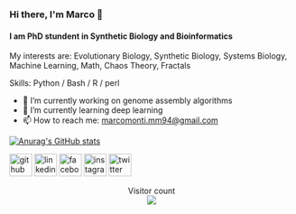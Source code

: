 ### Hi there, I'm Marco 👋

#### I am PhD stundent in Synthetic Biology and Bioinformatics
My interests are: Evolutionary Biology, Synthetic Biology, Systems Biology, Machine Learning, Math, Chaos Theory, Fractals

Skills: Python / Bash / R / perl

- 🔭 I’m currently working on genome assembly algorithms 
- 🌱 I’m currently learning deep learning 
- 📫 How to reach me: marcomonti.mm94@gmail.com



[![Anurag's GitHub stats](https://github-readme-stats.vercel.app/api?username=Mmark94&show_icons=true&theme=radical)](https://github.com/anuraghazra/github-readme-stats)



[<img src='https://cdn.jsdelivr.net/npm/simple-icons@3.0.1/icons/github.svg' alt='github' height='40'>](https://github.com/Mmark94)  [<img src='https://cdn.jsdelivr.net/npm/simple-icons@3.0.1/icons/linkedin.svg' alt='linkedin' height='40'>](https://www.linkedin.com/in/marco-monti-1a7293138/)  [<img src='https://cdn.jsdelivr.net/npm/simple-icons@3.0.1/icons/facebook.svg' alt='facebook' height='40'>](https://www.facebook.com/https://www.facebook.com/marcomonti94/)  [<img src='https://cdn.jsdelivr.net/npm/simple-icons@3.0.1/icons/instagram.svg' alt='instagram' height='40'>](https://www.instagram.com/mmark_94/)  [<img src='https://cdn.jsdelivr.net/npm/simple-icons@3.0.1/icons/twitter.svg' alt='twitter' height='40'>](https://twitter.com/Mm94Marco)  


<p align="center"> 
  Visitor count<br>
  <img src="https://profile-counter.glitch.me/Mmark94/count.svg" />
</p>



<!--
[![Top Langs](https://github-readme-stats.vercel.app/api/top-langs/?username=Mmark94)](https://github.com/anuraghazra/github-readme-stats)
-->

<!--
Here are some ideas to get you started:

- 🔭 I’m currently working on ...
- 🌱 I’m currently learning ...
- 👯 I’m looking to collaborate on ...
- 🤔 I’m looking for help with ...
- 💬 Ask me about ...
- 📫 How to reach me: ...
- 😄 Pronouns: ...
- ⚡ Fun fact: ...
-->
